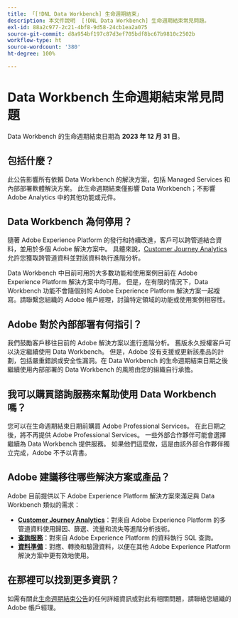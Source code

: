 ```yaml
---
title: 「[!DNL Data Workbench] 生命週期結束」
description: 本文件說明  [!DNL Data Workbench] 生命週期結束常見問題。
exl-id: 88a2c977-2c21-4bf8-9d58-24cb1ea2a075
source-git-commit: d8a954bf197c87d3ef705bdf8bc67b9810c2502b
workflow-type: ht
source-wordcount: '380'
ht-degree: 100%

---
```


# Data Workbench 生命週期結束常見問題

Data Workbench 的生命週期結束日期為 **2023 年 12 月 31 日**。

## 包括什麼？

此公告影響所有依賴 Data Workbench 的解決方案，包括 Managed Services 和內部部署軟體解決方案。 此生命週期結束僅影響 Data Workbench；不影響 Adobe Analytics 中的其他功能或元件。

## Data Workbench 為何停用？

隨著 Adobe Experience Platform 的發行和持續改進，客戶可以跨管道結合資料，並用於多個 Adobe 解決方案中。 具體來說，[Customer Journey Analytics](https://experienceleague.adobe.com/docs/analytics-platform/using/cja-landing.html?lang=zh-Hant) 允許您獲取跨管道資料並對該資料執行進階分析。

Data Workbench 中目前可用的大多數功能和使用案例目前在 Adobe Experience Platform 解決方案中均可用。 但是，在有限的情況下，Data Workbench 功能不會隨個別的 Adobe Experience Platform 解決方案一起複寫。請聯繫您組織的 Adobe 帳戶經理，討論特定領域的功能或使用案例相容性。

## Adobe 對於內部部署有何指引？

我們鼓勵客戶移往目前的 Adobe 解決方案以進行進階分析。 舊版永久授權客戶可以決定繼續使用 Data Workbench。 但是，Adobe 沒有支援或更新該產品的計劃，包括嚴重錯誤或安全性漏洞。在 Data Workbench 的生命週期結束日期之後繼續使用內部部署的 Data Workbench 的風險由您的組織自行承擔。

## 我可以購買諮詢服務來幫助使用 Data Workbench 嗎？

您可以在生命週期結束日期前購買 Adobe Professional Services。 在此日期之後，將不再提供 Adobe Professional Services。 一些外部合作夥伴可能會選擇繼續為 Data Workbench 提供服務。 如果他們這麼做，這是由該外部合作夥伴獨立完成，Adobe 不予以背書。

## Adobe 建議移往哪些解決方案或產品？

Adobe 目前提供以下 Adobe Experience Platform 解決方案來滿足與 Data Workbench 類似的需求：

* [**Customer Journey Analytics**](https://experienceleague.adobe.com/docs/analytics-platform/using/cja-landing.html?lang=zh-Hant)：對來自 Adobe Experience Platform 的多管道資料使用歸因、篩選、流量和流失等進階分析技術。
* [**查詢服務**](https://experienceleague.adobe.com/docs/experience-platform/query/home.html?lang=zh-Hant)：對來自 Adobe Experience Platform 的資料執行 SQL 查詢。
* [**資料準備**](https://experienceleague.adobe.com/docs/experience-platform/data-prep/home.html?lang=zh-Hant)：對應、轉換和驗證資料，以便在其他 Adobe Experience Platform 解決方案中更有效地使用。

## 在那裡可以找到更多資訊？

如需有關此[生命週期結束公告](https://express.adobe.com/page/GSu6oKOD88GAj/)的任何詳細資訊或對此有相關問題，請聯絡您組織的 Adobe 帳戶經理。
